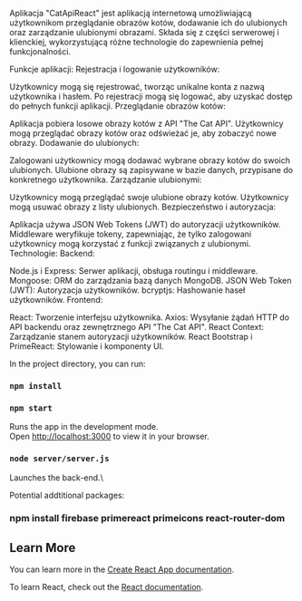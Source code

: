 Aplikacja "CatApiReact" jest aplikacją internetową umożliwiającą użytkownikom przeglądanie obrazów kotów, dodawanie ich do ulubionych oraz zarządzanie ulubionymi obrazami. Składa się z części serwerowej i klienckiej, wykorzystującą różne technologie do zapewnienia pełnej funkcjonalności.

Funkcje aplikacji:
Rejestracja i logowanie użytkowników:

Użytkownicy mogą się rejestrować, tworząc unikalne konta z nazwą użytkownika i hasłem.
Po rejestracji mogą się logować, aby uzyskać dostęp do pełnych funkcji aplikacji.
Przeglądanie obrazów kotów:

Aplikacja pobiera losowe obrazy kotów z API "The Cat API".
Użytkownicy mogą przeglądać obrazy kotów oraz odświeżać je, aby zobaczyć nowe obrazy.
Dodawanie do ulubionych:

Zalogowani użytkownicy mogą dodawać wybrane obrazy kotów do swoich ulubionych.
Ulubione obrazy są zapisywane w bazie danych, przypisane do konkretnego użytkownika.
Zarządzanie ulubionymi:

Użytkownicy mogą przeglądać swoje ulubione obrazy kotów.
Użytkownicy mogą usuwać obrazy z listy ulubionych.
Bezpieczeństwo i autoryzacja:

Aplikacja używa JSON Web Tokens (JWT) do autoryzacji użytkowników.
Middleware weryfikuje tokeny, zapewniając, że tylko zalogowani użytkownicy mogą korzystać z funkcji związanych z ulubionymi.
Technologie:
Backend:

Node.js i Express: Serwer aplikacji, obsługa routingu i middleware.
Mongoose: ORM do zarządzania bazą danych MongoDB.
JSON Web Token (JWT): Autoryzacja użytkowników.
bcryptjs: Hashowanie haseł użytkowników.
Frontend:

React: Tworzenie interfejsu użytkownika.
Axios: Wysyłanie żądań HTTP do API backendu oraz zewnętrznego API "The Cat API".
React Context: Zarządzanie stanem autoryzacji użytkowników.
React Bootstrap i PrimeReact: Stylowanie i komponenty UI.

In the project directory, you can run:

### `npm install`

### `npm start`

Runs the app in the development mode.\
Open [http://localhost:3000](http://localhost:3000) to view it in your browser.

### `node server/server.js`

Launches the back-end.\


Potential addtitional packages:
### npm install firebase primereact primeicons react-router-dom

## Learn More

You can learn more in the [Create React App documentation](https://facebook.github.io/create-react-app/docs/getting-started).

To learn React, check out the [React documentation](https://reactjs.org/).

